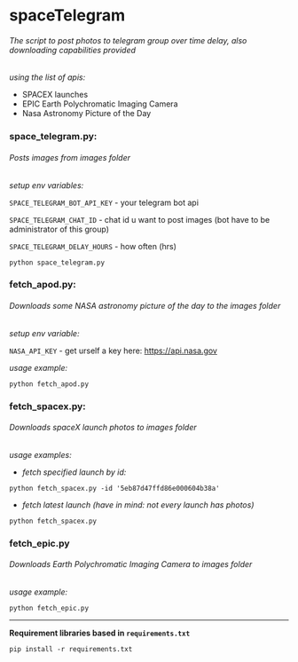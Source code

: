 # spaceTelegram

###### The script to post photos to telegram group over time delay, also downloading capabilities provided

_using the list of apis:_

- SPACEX launches
- EPIC Earth Polychromatic Imaging Camera
- Nasa Astronomy Picture of the Day


### space_telegram.py:

###### Posts images from images folder

_setup env variables:_

`SPACE_TELEGRAM_BOT_API_KEY` - your telegram bot api

`SPACE_TELEGRAM_CHAT_ID` - chat id u want to post images (bot have to be administrator of this group)

`SPACE_TELEGRAM_DELAY_HOURS` - how often (hrs)

```
python space_telegram.py
```

### fetch_apod.py:

###### Downloads some NASA astronomy picture of the day to the images folder

_setup env variable:_

`NASA_API_KEY` - get urself a key here: https://api.nasa.gov

_usage example:_
```
python fetch_apod.py
```

### fetch_spacex.py:

###### Downloads spaceX launch photos to images folder

_usage examples:_

- _fetch specified launch by id:_
```
python fetch_spacex.py -id '5eb87d47ffd86e000604b38a'
```
- _fetch latest launch (have in mind: not every launch has photos)_
```
python fetch_spacex.py
```

### fetch_epic.py

###### Downloads Earth Polychromatic Imaging Camera to images folder

_usage example:_

```
python fetch_epic.py
```
__________________________________________________________________

**Requirement libraries based in `requirements.txt`**

```
pip install -r requirements.txt
```